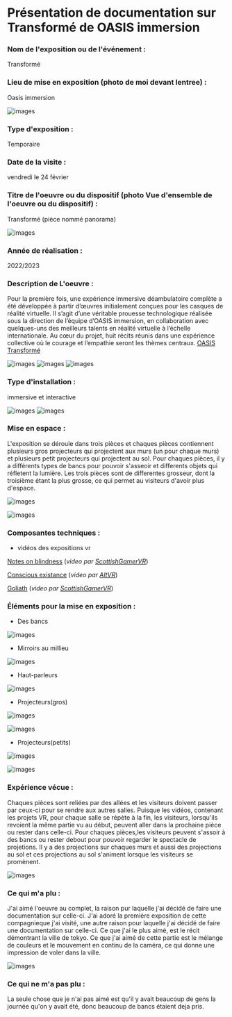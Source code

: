 # Présentation de documentation sur Transformé de OASIS immersion 



### Nom de l'exposition ou de l'événement :
Transformé



### Lieu de mise en exposition (photo de moi devant lentree) :
Oasis immersion



![images](media/OASIS_Transforme_vue_ensemble.jpg)



### Type d'exposition :
Temporaire



### Date de la visite :
vendredi le 24 février

### Titre de l'oeuvre ou du dispositif (photo Vue d'ensemble de l'oeuvre ou du dispositif) :
Transformé (pièce nommé panorama)


![images](media/OASIS_Transforme_vue_ensemble.jpg)


### Année de réalisation :
2022/2023 

### Description de L'oeuvre :
Pour la première fois, une expérience immersive déambulatoire complète a été développée à partir d’œuvres initialement conçues pour les casques de réalité virtuelle. Il s’agit d’une véritable prouesse technologique réalisée sous la direction de l’équipe d’OASIS immersion, en collaboration avec quelques-uns des meilleurs talents en réalité virtuelle à l’échelle internationale. Au cœur du projet, huit récits réunis dans une expérience collective où le courage et l’empathie seront les thèmes centraux. [OASIS Transformé](https://oasis.im/transforme/?utm_term=oasis%20immersion&utm_campaign=DIG+-+%5BS%5D+-+ECOM+-+FR+-+CAN+-+Brand+-+Transform%C3%A9&utm_source=adwords&utm_medium=ppc&hsa_acc=4321666449&hsa_cam=19225434888&hsa_grp=146883843240&hsa_ad=641001229580&hsa_src=g&hsa_tgt=kwd-1715752844287&hsa_kw=oasis%20immersion&hsa_mt=e&hsa_net=adwords&hsa_ver=3&gclid=CjwKCAjw9J2iBhBPEiwAErwpecNUCIs_Ns07UVL-DjI32MJCSK7LdHIGoDCmeKfGXDxtoHS2VLw46BoCI2YQAvD_BwE)



![images](media/OASIS_Transforme_vue_ensemble.jpg)
![images](media/OASIS_Transforme_vue_diagonale.jpg)
![images](media/OASIS_Transforme_vue_cote.jpg)




### Type d'installation :
immersive et interactive


![images](media/OASIS_Transforme_vue_ensemble.jpg)
![images](media/OASIS_Transforme_interractif_sol.jpg)



### Mise en espace :

L'exposition se déroule dans trois pièces et chaques pièces contiennent plusieurs gros projecteurs qui projectent aux murs (un pour chaque murs) et plusieurs petit projecteurs qui projectent au sol. Pour chaques pièces, il y a différents types de bancs pour pouvoir s'asseoir et differents objets qui réfletent la lumière. Les trois pièces sont de differentes grosseur, dont la troisième étant la plus grosse, ce qui permet au visiteurs d'avoir plus d'espace. 




![images](media/OASIS_Transforme_vue_ensemble.jpg)


![images](media/OASIS_Transforme_plan.jpg)





### Composantes techniques :
* vidéos des expositions vr

[Notes on blindness](https://youtu.be/ef-Id3PsEzM) (*video par [ScottishGamerVR](https://www.youtube.com/@scottishgamervr)*)





[Conscious existance](https://youtu.be/FbicMIHg2XQ) (*video par [AltVR](https://www.youtube.com/@AltVR_YouTube)*)





[Goliath](https://youtu.be/QdcfLwZZ114) (*video par [ScottishGamerVR](https://www.youtube.com/watch?v=QdcfLwZZ114)*)






### Éléments pour la mise en exposition :
* Des bancs

![images](media/OASIS_Transforme_vue_diagonale.jpg)

* Mirroirs au millieu

![images](media/OASIS_Transforme_composantes_mirroirs.jpg)



* Haut-parleurs

![images](media/OASIS_Transforme_composantes_haut_parleur.jpg)



* Projecteurs(gros)

![images](media/OASIS_Transforme_composantes_gros_projecteur_cote.jpg)

![images](media/OASIS_Transforme_composantes_gros_projecteur_face.jpg)


* Projecteurs(petits)

![images](media/OASIS_Transforme_composantes_petit_projecteur.jpg)

![images](media/OASIS_Transforme_composantes_petit_projecteur_dessous.jpg)



### Expérience vécue :

Chaques pièces sont reliées par des allées et les visiteurs doivent passer par ceux-ci pour se rendre aux autres salles. Puisque les vidéos, contenant les projets VR, pour chaque salle se répète à la fin, les visiteurs, lorsqu'ils revoient la même partie vu au début, peuvent aller dans la prochaine pièce ou rester dans celle-ci. Pour chaques pièces,les visiteurs peuvent s'assoir à des bancs ou rester debout pour pouvoir regarder le spectacle de projetions. Il y a des projections sur chaques murs et aussi des projections au sol et ces projections au sol s'animent lorsque les visiteurs se promènent. 

![images](media/OASIS_Transforme_posture_visiteur.jpg)

### Ce qui m'a plu :
J'ai aimé l'oeuvre au complet, la  raison pur laquelle j'ai décidé de faire une documentation sur celle-ci. J'ai adoré la première exposition de cette compagnieque j'ai visité, une autre raison pour laquelle j'ai décidé de faire une documentation sur celle-ci. Ce que j'ai le plus aimé, est le récit démontrant la ville de tokyo. Ce que j'ai aimé de cette partie est le mélange de couleurs et le mouvement en continu de la caméra, ce qui donne une impression de voler dans la ville.

![images](media/OASIS_Transforme_photo_parti_prefere.jpg)

### Ce qui ne m'a pas plu :

La seule chose que je n'ai pas aimé est qu'il y avait beaucoup de gens la journée qu'on y avait été, donc beaucoup de bancs étaient deja pris.

